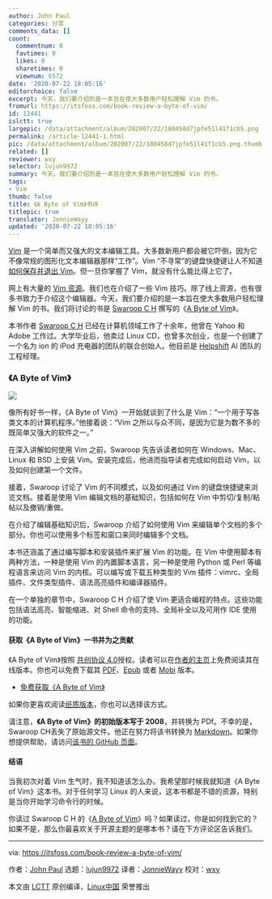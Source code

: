 ```yaml
---
author: John Paul
categories: 分享
comments_data: []
count:
  commentnum: 0
  favtimes: 0
  likes: 0
  sharetimes: 0
  viewnum: 6572
date: '2020-07-22 18:05:16'
editorchoice: false
excerpt: 今天，我们要介绍的是一本旨在使大多数用户轻松理解 Vim 的书。
fromurl: https://itsfoss.com/book-review-a-byte-of-vim/
id: 12441
islctt: true
largepic: /data/attachment/album/202007/22/180458d7jpfe51l41f1cb5.png
permalink: /article-12441-1.html
pic: /data/attachment/album/202007/22/180458d7jpfe51l41f1cb5.png.thumb.jpg
related: []
reviewer: wxy
selector: lujun9972
summary: 今天，我们要介绍的是一本旨在使大多数用户轻松理解 Vim 的书。
tags:
- Vim
thumb: false
title: 《A Byte of Vim》书评
titlepic: true
translator: JonnieWayy
updated: '2020-07-22 18:05:16'
---
```


[Vim](https://www.vim.org/) 是一个简单而又强大的文本编辑工具。大多数新用户都会被它吓倒，因为它不像常规的图形化文本编辑器那样“工作”。Vim “不寻常”的键盘快捷键让人不知道[如何保存并退出 Vim](https://itsfoss.com/how-to-exit-vim/)。但一旦你掌握了 Vim，就没有什么能比得上它了。


网上有大量的 [Vim 资源](https://linuxhandbook.com/basic-vim-commands/)。我们也在介绍了一些 Vim 技巧。除了线上资源，也有很多书致力于介绍这个编辑器。今天，我们要介绍的是一本旨在使大多数用户轻松理解 Vim 的书。我们将讨论的书是 [Swaroop C H](https://swaroopch.com/) 撰写的《[A Byte of Vim](https://vim.swaroopch.com/)》。


本书作者 [Swaroop C H](https://swaroopch.com/) 已经在计算机领域工作了十余年，他曾在 Yahoo 和 Adobe 工作过。大学毕业后，他卖过 Linux CD，也曾多次创业，也是一个创建了一个名为 ion 的 iPod 充电器的团队的联合创始人。他目前是 [Helpshift](https://www.helpshift.com/) AI 团队的工程经理。


### 《A Byte of Vim》


![](/data/attachment/album/202007/22/180458d7jpfe51l41f1cb5.png)


像所有好书一样，《A Byte of Vim》一开始就谈到了什么是 Vim：“一个用于写各类文本的计算机程序。”他接着说：“Vim 之所以与众不同，是因为它是为数不多的既简单又强大的软件之一。”


在深入讲解如何使用 Vim 之前，Swaroop 先告诉读者如何在 Windows、Mac、Linux 和 BSD 上安装 Vim。安装完成后，他进而指导读者完成如何启动 Vim，以及如何创建第一个文件。


接着，Swaroop 讨论了 Vim 的不同模式，以及如何通过 Vim 的键盘快捷键来浏览文档。接着是使用 Vim 编辑文档的基础知识，包括如何在 Vim 中剪切/复制/粘帖以及撤销/重做。


在介绍了编辑基础知识后，Swaroop 介绍了如何使用 Vim 来编辑单个文档的多个部分。你也可以使用多个标签和窗口来同时编辑多个文档。


本书还涵盖了通过编写脚本和安装插件来扩展 Vim 的功能。在 Vim 中使用脚本有两种方法，一种是使用 Vim 的内置脚本语言，另一种是使用 Python 或 Perl 等编程语言来访问 Vim 的内核。可以编写或下载五种类型的 Vim 插件：vimrc、全局插件、文件类型插件、语法高亮插件和编译器插件。


在一个单独的章节中，Swaroop C H 介绍了使 Vim 更适合编程的特点。这些功能包括语法高亮、智能缩进、对 Shell 命令的支持、全局补全以及可用作 IDE 使用的功能。


#### 获取《A Byte of Vim》一书并为之贡献


《A Byte of Vim》按照 [共创协议 4.0](https://creativecommons.org/licenses/by/4.0/)授权。读者可以在[作者的主页](https://vim.swaroopch.com/)上免费阅读其在线版本。你也可以免费下载其 [PDF](https://www.gitbook.com/download/pdf/book/swaroopch/byte-of-vim)、[Epub](https://www.gitbook.com/download/epub/book/swaroopch/byte-of-vim) 或者 [Mobi](https://www.gitbook.com/download/mobi/book/swaroopch/byte-of-vim) 版本。


* [免费获取《A Byte of Vim》](https://vim.swaroopch.com/)


如果你更喜欢阅读[纸质版本](https://swaroopch.com/buybook/)，你也可以选择该方式。


请注意，**《A Byte of Vim》的初始版本写于 2008**，并转换为 PDf。不幸的是，Swaroop CH丢失了原始源文件。他正在努力将该书转换为 [Markdown](https://itsfoss.com/best-markdown-editors-linux/)。如果你想提供帮助，请访问[该书的 GitHub 页面](https://github.com/swaroopch/byte-of-vim#status-incomplete)。


#### 结语


当我初次对着 Vim 生气时，我不知道该怎么办。我希望那时候我就知道《A Byte of Vim》这本书。对于任何学习 Linux 的人来说，这本书都是不错的资源，特别是当你开始学习命令行的时候。


你读过 Swaroop C H 的《[A Byte of Vim](https://vim.swaroopch.com/)》吗？如果读过，你是如何找到它的？如果不是，那么你最喜欢关于开源主题的是哪本书？请在下方评论区告诉我们。




---


via: <https://itsfoss.com/book-review-a-byte-of-vim/>


作者：[John Paul](https://itsfoss.com/author/john/) 选题：[lujun9972](https://github.com/lujun9972) 译者：[JonnieWayy](https://github.com/JonnieWayy) 校对：[wxy](https://github.com/wxy)


本文由 [LCTT](https://github.com/LCTT/TranslateProject) 原创编译，[Linux中国](https://linux.cn/) 荣誉推出